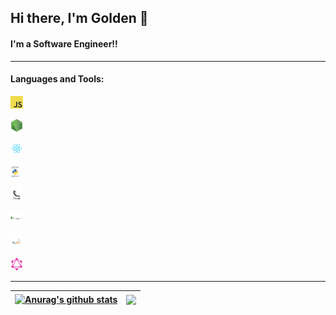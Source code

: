 ## Hi there, I'm Golden 👋

#### I'm a Software Engineer!!

---

#### Languages and Tools:
<p float='left'>
  <code><img height="20" src="https://raw.githubusercontent.com/github/explore/80688e429a7d4ef2fca1e82350fe8e3517d3494d/topics/javascript/javascript.png"></code>

  <code><img height="20" src="https://raw.githubusercontent.com/github/explore/80688e429a7d4ef2fca1e82350fe8e3517d3494d/topics/nodejs/nodejs.png"></code>

  <code><img height="20" src="https://raw.githubusercontent.com/github/explore/80688e429a7d4ef2fca1e82350fe8e3517d3494d/topics/react/react.png"></code>

  <code><img height="20" src="https://github.com/Goldenbwuoy/Goldenbwuoy/blob/main/python.png?raw=true"></code>

  <code><img height="20" src="https://github.com/Goldenbwuoy/Goldenbwuoy/blob/main/flask.jpeg?raw=true"></code>

  <code><img height="20" src="https://github.com/Goldenbwuoy/Goldenbwuoy/blob/main/mongodb.png?raw=true"></code>

  <code><img height="20" src="https://github.com/Goldenbwuoy/Goldenbwuoy/blob/main/mysql.png?raw=true"></code>

  <code><img height="20" src="https://raw.githubusercontent.com/github/explore/5c058a388828bb5fde0bcafd4bc867b5bb3f26f3/topics/graphql/graphql.png"></code>
</p>
  
---

| <a href="https://github.com/Goldenbwuoy/github-readme-stats"><img align="center" src="https://github-readme-stats.vercel.app/api?username=Goldenbwuoy&show_icons=true&include_all_commits=true&theme=buefy&hide_border=true" alt="Anurag's github stats" /></a> | <a href="https://github.com/Goldenbwuoy/github-readme-stats"><img align="center" src="https://github-readme-stats.vercel.app/api/top-langs/?username=Goldenbwuoy&layout=compact&theme=buefy&hide_border=true" /></a> |
| ------------- | ------------- |
